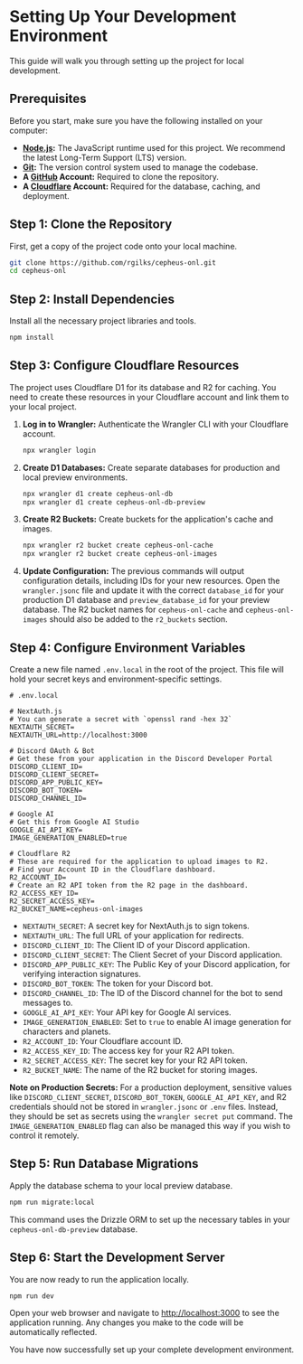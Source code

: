 # Setting Up Your Development Environment

This guide will walk you through setting up the project for local development.

## Prerequisites

Before you start, make sure you have the following installed on your computer:

- **[Node.js](httpss://nodejs.org/):** The JavaScript runtime used for this project. We recommend the latest Long-Term Support (LTS) version.
- **[Git](httpss://git-scm.com/):** The version control system used to manage the codebase.
- **A [GitHub](httpss://github.com/) Account:** Required to clone the repository.
- **A [Cloudflare](httpss://www.cloudflare.com/) Account:** Required for the database, caching, and deployment.

## Step 1: Clone the Repository

First, get a copy of the project code onto your local machine.

```bash
git clone https://github.com/rgilks/cepheus-onl.git
cd cepheus-onl
```

## Step 2: Install Dependencies

Install all the necessary project libraries and tools.

```bash
npm install
```

## Step 3: Configure Cloudflare Resources

The project uses Cloudflare D1 for its database and R2 for caching. You need to create these resources in your Cloudflare account and link them to your local project.

1.  **Log in to Wrangler:** Authenticate the Wrangler CLI with your Cloudflare account.

    ```bash
    npx wrangler login
    ```

2.  **Create D1 Databases:** Create separate databases for production and local preview environments.

    ```bash
    npx wrangler d1 create cepheus-onl-db
    npx wrangler d1 create cepheus-onl-db-preview
    ```

3.  **Create R2 Buckets:** Create buckets for the application's cache and images.

    ```bash
    npx wrangler r2 bucket create cepheus-onl-cache
    npx wrangler r2 bucket create cepheus-onl-images
    ```

4.  **Update Configuration:** The previous commands will output configuration details, including IDs for your new resources. Open the `wrangler.jsonc` file and update it with the correct `database_id` for your production D1 database and `preview_database_id` for your preview database. The R2 bucket names for `cepheus-onl-cache` and `cepheus-onl-images` should also be added to the `r2_buckets` section.

## Step 4: Configure Environment Variables

Create a new file named `.env.local` in the root of the project. This file will hold your secret keys and environment-specific settings.

```
# .env.local

# NextAuth.js
# You can generate a secret with `openssl rand -hex 32`
NEXTAUTH_SECRET=
NEXTAUTH_URL=http://localhost:3000

# Discord OAuth & Bot
# Get these from your application in the Discord Developer Portal
DISCORD_CLIENT_ID=
DISCORD_CLIENT_SECRET=
DISCORD_APP_PUBLIC_KEY=
DISCORD_BOT_TOKEN=
DISCORD_CHANNEL_ID=

# Google AI
# Get this from Google AI Studio
GOOGLE_AI_API_KEY=
IMAGE_GENERATION_ENABLED=true

# Cloudflare R2
# These are required for the application to upload images to R2.
# Find your Account ID in the Cloudflare dashboard.
R2_ACCOUNT_ID=
# Create an R2 API token from the R2 page in the dashboard.
R2_ACCESS_KEY_ID=
R2_SECRET_ACCESS_KEY=
R2_BUCKET_NAME=cepheus-onl-images
```

- `NEXTAUTH_SECRET`: A secret key for NextAuth.js to sign tokens.
- `NEXTAUTH_URL`: The full URL of your application for redirects.
- `DISCORD_CLIENT_ID`: The Client ID of your Discord application.
- `DISCORD_CLIENT_SECRET`: The Client Secret of your Discord application.
- `DISCORD_APP_PUBLIC_KEY`: The Public Key of your Discord application, for verifying interaction signatures.
- `DISCORD_BOT_TOKEN`: The token for your Discord bot.
- `DISCORD_CHANNEL_ID`: The ID of the Discord channel for the bot to send messages to.
- `GOOGLE_AI_API_KEY`: Your API key for Google AI services.
- `IMAGE_GENERATION_ENABLED`: Set to `true` to enable AI image generation for characters and planets.
- `R2_ACCOUNT_ID`: Your Cloudflare account ID.
- `R2_ACCESS_KEY_ID`: The access key for your R2 API token.
- `R2_SECRET_ACCESS_KEY`: The secret key for your R2 API token.
- `R2_BUCKET_NAME`: The name of the R2 bucket for storing images.

**Note on Production Secrets:** For a production deployment, sensitive values like `DISCORD_CLIENT_SECRET`, `DISCORD_BOT_TOKEN`, `GOOGLE_AI_API_KEY`, and R2 credentials should not be stored in `wrangler.jsonc` or `.env` files. Instead, they should be set as secrets using the `wrangler secret put` command. The `IMAGE_GENERATION_ENABLED` flag can also be managed this way if you wish to control it remotely.

## Step 5: Run Database Migrations

Apply the database schema to your local preview database.

```bash
npm run migrate:local
```

This command uses the Drizzle ORM to set up the necessary tables in your `cepheus-onl-db-preview` database.

## Step 6: Start the Development Server

You are now ready to run the application locally.

```bash
npm run dev
```

Open your web browser and navigate to [http://localhost:3000](http://localhost:3000) to see the application running. Any changes you make to the code will be automatically reflected.

You have now successfully set up your complete development environment.
